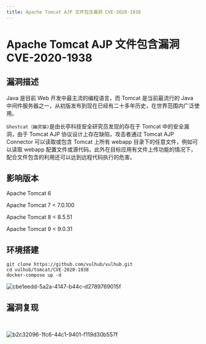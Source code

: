 ```yaml
---
title: Apache Tomcat AJP 文件包含漏洞 CVE-2020-1938
---
```


# Apache Tomcat AJP 文件包含漏洞 CVE-2020-1938

## 漏洞描述

Java 是目前 Web 开发中最主流的编程语言，而 Tomcat 是当前最流行的 Java 中间件服务器之一，从初版发布到现在已经有二十多年历史，在世界范围内广泛使用。

`Ghostcat（幽灵猫)`是由长亭科技安全研究员发现的存在于 Tomcat 中的安全漏洞，由于 Tomcat AJP 协议设计上存在缺陷，攻击者通过 Tomcat AJP Connector 可以读取或包含 Tomcat 上所有 webapp 目录下的任意文件，例如可以读取 webapp 配置文件或源代码。此外在目标应用有文件上传功能的情况下，配合文件包含的利用还可以达到远程代码执行的危害。

## 影响版本

<a-checkbox checked>Apache Tomcat 6</a-checkbox></br>

<a-checkbox checked>Apache Tomcat 7 < 7.0.100</a-checkbox></br>

<a-checkbox checked>Apache Tomcat 8 < 8.5.51</a-checkbox></br>

<a-checkbox checked>Apache Tomcat 9 < 9.0.31</a-checkbox></br>

## 环境搭建

```shell
git clone https://github.com/vulhub/vulhub.git
cd vulhub/tomcat/CVE-2020-1938
docker-compose up -d
```

![cbe1eedd-5a2a-4147-b44c-d2789769015f](/assets/PeiQi-Wiki/img/cbe1eedd-5a2a-4147-b44c-d2789769015f.png)

## 漏洞复现

<a-alert type="success" message="利用工具: https://github.com/YDHCUI/CNVD-2020-10487-Tomcat-Ajp-lfi" description="" showIcon>
</a-alert>

<br/>

![b2c32096-1fc6-44c1-9401-f119d30b557f](/assets/PeiQi-Wiki/img/b2c32096-1fc6-44c1-9401-f119d30b557f.png)